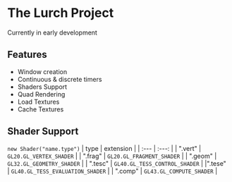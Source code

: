 # The Lurch Project

Currently in early development
<br>
## Features
- Window creation
- Continuous & discrete timers
- Shaders Support
- Quad Rendering
- Load Textures
- Cache Textures


## Shader Support

``` new Shader("name.type") ```
| type | extension |
| :---  | :---: |
| ".vert" | ``` GL20.GL_VERTEX_SHADER ``` |
| ".frag" | ``` GL20.GL_FRAGMENT_SHADER ``` |
| ".geom" | ``` GL32.GL_GEOMETRY_SHADER ``` |
| ".tesc" | ``` GL40.GL_TESS_CONTROL_SHADER ``` |
|".tese"  | ``` GL40.GL_TESS_EVALUATION_SHADER ``` |
| ".comp" | ``` GL43.GL_COMPUTE_SHADER ``` |
